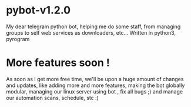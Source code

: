 # pybot-v1.2.0
My dear telegram python bot, helping me do some staff, from managing groups to self web services as downloaders, etc... Written in python3, pyrogram

<h1>More features soon !</h1>
As soon as I get more free time, we'll be upon a huge amount of changes and updates,
like adding more and more features, 
making the bot globally modular,
managing our linux server using bot ,
fix all bugs ;) 
and manage our automation scans, schedule, stc :)
